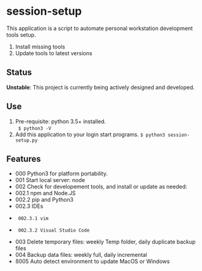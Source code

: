 # session-setup
This application is a script to automate personal workstation development tools setup.
1. Install missing tools
1. Update tools to latest versions

## Status
**Unstable**: This project is currently being actively designed and developed.

## Use
1. Pre-requisite: python 3.5+ installed.  
``` $ python3 -V```
1. Add this application to your login start programs.
```$ python3 session-setup.py```

## Features
* 000 Python3 for platform portability.
* 001 Start local server: node
* 002 Check for developement tools, and install or update as needed:
*   002.1 npm and Node.JS
*    002.2 pip and Python3
*   002.3 IDEs
*      002.3.1 vim
*      002.3.2 Visual Studio Code
* 003 Delete temporary files: weekly Temp folder, daily duplicate backup files
* 004 Backup data files: weekly full, daily incremental
* ß005 Auto detect environment to update MacOS or Windows